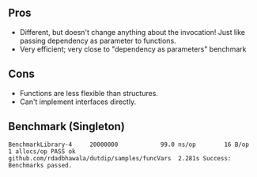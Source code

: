 ## Pros
* Different, but doesn't change anything about the invocation! Just like passing dependency as parameter to functions.
* Very efficient; very close to "dependency as parameters" benchmark

## Cons
* Functions are less flexible than structures.
* Can't implement interfaces directly.

## Benchmark (Singleton)
`BenchmarkLibrary-4   	20000000	        99.0 ns/op	      16 B/op	       1 allocs/op
PASS
ok  	github.com/rdadbhawala/dutdip/samples/funcVars	2.281s
Success: Benchmarks passed.`